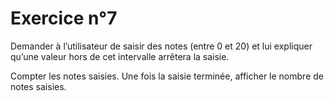 # Exercice n°7

Demander à l’utilisateur de saisir des notes (entre 0 et 20) et lui expliquer qu’une valeur hors de cet intervalle arrêtera la saisie.

Compter les notes saisies. 
Une fois la saisie terminée, afficher le nombre de notes saisies.
